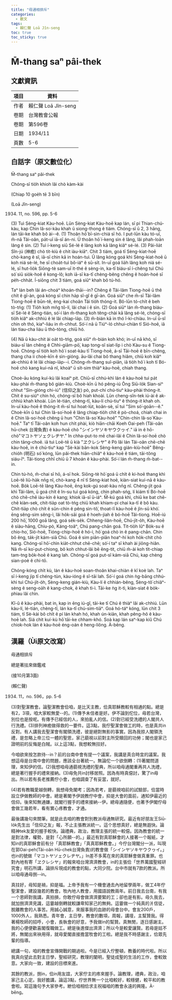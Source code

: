 ```yaml
---
title: "毋通相排斥"
categories:
  - 散文
tags:
  - 賴仁聲 Loā Jîn-seng
toc: true
toc_sticky: true
---
```


# M̄-thang saⁿ pâi-thek

## 文獻資訊

| 項目 | 資料 |
|---|---|
| 作者 | 賴仁聲 Loā Jîn-seng |
| 卷期 | 台灣教會公報 |
| 卷期 | 第596卷 |
| 日期 | 1934/11 |
| 頁數 | 5-6 |

## 白話字（原文數位化）

M̄-thang saⁿ pâi-thek

Chóng-sī tio̍h khioh lâi chò kàm-kài

(Chiap 10 goe̍h tē 3 bīn)

(Loā Jîn-seng)

1934. 11, no. 596, pp. 5-6

(3) Tuì Sèng-kiat Kàu-hoē. Lūn Sèng-kiat Kàu-hoē kap lán, sī pí Thian-chú-kàu, kap Chin Iâ-so͘-kàu khah ū siong-thong ê tiám. Chóng-sī ū 2, 3 hāng, lán tāi-ke khah bô ài--ê. (1) Thoân hō͘ bī-sìn-chiá sī hó. I put-lūn kàu tó-uī, m̄-nā Tâi-oân, pa̍t-uī iā-sī án-ni. Ū thoân hō͘ í-keng sìn ê lâng, lâi phah-loān lâng ê sìn. (2) Tuì í-keng siū Sé-lé ê lâng koh kā lâng kiâⁿ sé-lé. (3) Pâi-lia̍t Sîn-jú (神癒) chò tit-kiù ê chi̍t iàu-kiāⁿ. Chit 3 tiám, goá tī Sèng-kiat-hoē chò-kang ê sî, iā-sī chin kā in hoán-tuì. Ū lâng kóng goá khì Sèng-kiat-hoē ū koh niá sè-lé, he sī choa̍t-tuì bô-iáⁿ ê sū-si̍t. In-uī goá lia̍h lâng koh niá sé-lé, sī hut-lio̍k Siōng-tè sam-uī it-thé ê sèng-in, ka-tī biáu-sī í-chêng tuì Chú só͘ siū sio̍k-hoê ê kong-lô; koh iā-sī ka-tī chèng-bêng chêng ê hoán-hoé sī pe̍h-chha̍t. Í-siōng chit 3 tiám, goá siūⁿ khah bô tú-hó.

Taⁿ lán beh lâi án-choáⁿ khoán-thāi--in? Chêng ê Tâi-lâm Tiong-hoē ū thê chi̍t ê gī-àn, goá kóng sī chin ha̍p sî-gî ê gī-àn. Goá siūⁿ che m̄-sī Tâi-lâm Tiong-hoē ê būn-tê, èng-kai choân Tâi tio̍h thóng-it. Bô-lūn tó-chi̍t ê beh tò-tńg: (1) Tio̍h koh mn̄g tō-lí, lâi chai i ê sìn. (2) Goá siūⁿ lán m̄-thang biáu-sī Sé-lé ê Sèng-tián, só͘-í lán m̄-thang koh têng-chài kā lâng sé-lé, chóng-sī tio̍h kiâⁿ ak-chhiú ê lé lâi chiap-la̍p. (3) m̄-bián kā in thó î-ki-chiàu. In-uī ū-sî chin oh thó, kiaⁿ-liáu in m̄-chhut. Só͘-í nā ū Tiúⁿ-ló chhui-chiàn tī Sió-hoē, iā lán tiau-cha liáu ū thò-tòng, chiū hó.

(4) Nā ū kàu-chit ài oa̍t tò-tńg, goá siūⁿ m̄-bián koh khó; in-uī nā khó, sī biáu-sī lán chêng ê Chhì-giām-pō͘, kap tong-sî siat-li̍p i chò Kàu-su ê Tiong-hoē. Chóng-sī tio̍h koh hō͘ i soat-kàu tī Tiong-hoē, á-sī Tāi-hoē ê bīn-chêng, thang cha ii choè-kīn ê sìn-gióng. āu-lâi chai bô thang hiâm, chiū koh kiâⁿ ak-chhiú ê lé lâi chiap-la̍p--i. Chóng-m̄-thang suî-piān, iā tio̍h hō͘ i koh tī Bó-hoē chò kang kuí-nā nî, khoàⁿ ū si̍t-sim thiàⁿ kàu-hoē, chiah thang.

Choè-āu kóng kuí-kù lâi koaiⁿ pit. Chiū-sī chhú-khì lán ê kàu-hoē tuì pa̍t kàu-phài m̄-thang bô gián-kiù. Choè-kīn ū hó pêng-iú Ông Siū-lo̍k Sian-siⁿ chhut "Sìn-gióng chi-iú" (信仰之友) pò, put-chí chú-tiuⁿ kàu-phài thóng-it. Chit ê su-siúⁿ chin hó, chóng-sī bô hiah khoài. Lūn cheng-sîn-tek iú-ài ê ak-chhiú khah khoài. Lūn lé-tián, chèng-tī, kàu-lí chú-tiuⁿ ê thóng-it khah oh. In-uī kàu-hoē ê thóng-it m̄-sī tuì hoat-lu̍t, koân-sè, sī tuì "Sim só͘-goān--ê." Choè-kīn ū tuì Chin Iâ-so͘-hoē ê lâng chiap-tio̍h chi̍t ê pò-choá, chiah chai in ê Chin Iâ-so͘-hoē chêng ū hun "Chin Iâ-so͘ Kàu-hoē" "Chin-chin Iâ-so͘ Kàu-hoē." Taⁿ tī Tâi-oân koh hun chi̍t phài, kiò hiān-chāi Koeh Oai-peh (Tâi-oân hū-chek 台灣負責) ê kàu-hoē chò "シインヤソキヤウクヮイ." iā in ê hō-chò"マコトヤソェクレヂヤ." In chha-put-to mē chai-lâi ê Chin Iâ-so͘-hoē chò chin tāng-choē. iā tuì Loē-tē ū kià "ヱクレシヤ" ê Pò lâi lán Tâi-oân chē-chē kàu-hoē, in ê chú-tiuⁿ kap "Sè-kài bān-kok Sèng-keng gián-kiù-hoē" Bêng-chio̍h (明石) só͘ kóng, lūn pâi-thek hiān-chiâⁿ ê kàu-hoē ê tiám, tāi-tông siáu-īⁿ. Tâi-tiong chhī chiū ū 7 khoán ê kàu-phài. Só͘-í lán m̄-thang m̄-bat--in.

Chin tú-hó, m̄-chai sī hō, á-sī hok. Siōng-tè hō͘ goá ū chi̍t ê ki-hoē thang khì Loē-tē liû-ha̍k nn̄g nî, chò-kang 4 nî tī Sèng-kiat hoē, kiàn-siat kuí-nā ê kàu-hoē. Bo̍k Loē-tē lâng Kàu-hoē, ēng kok-gú soat-kàu nn̄g nî. Chêng-ji̍t goá khì Tâi-lâm, ū goá chi̍t ê In-su tuì goá kóng, chin phah-sńg, lí kiám tī Bó-hoē chò chē-chē iàu-kín ê kang; khiok iā-sī ū-iáⁿ. M̄-kú goá khì, chiū ke bat chē-chē kiàn-sek, chit-tia̍p oat tò-tńg chiū khah khiam-pi chai ka-tī ê bô kàu. Chit-tia̍p chò chi̍t ê sûn-chin ê pêng sìn-tô͘, thoat-lī kàu-hoē ê jîn-sū khó͘. ēng sêng-sim sêng-ì, lâi ho̍k-sāi goá ê hoeh-jiah ê bó-hoē Tâi-tiong. Hoē-iú 200 hō͘, 1000 goā lâng, goá se̍k-se̍k. Chheng-liân-hoē, Chú-ji̍t-o̍h, Kàu-hoē ê siàu-hāng, Chiu-pò, Káng-toâⁿ, Chú pang-chān goá. Tit-tio̍h Iûⁿ Bo̍k-su ê chio-ho͘, Sió-hoē, Tióng-chip-hoē ê hó-ì, hō͘ goá chò in ê pang-chān. Chin bô êng, ta̍k-ji̍t kám-siā Chú. Goá ê sim piān-piān hoaⁿ-hí koh ho̍k-chit chò kang. Chóng-sī hō͘-chìn kia̍t-chhut chē-chē; só͘-í taⁿ sī khah ài jiōng-hiân. Nā m̄-sī ko͘-put-chiong, bô koh chhut-lâi bē ēng-tit, chiū m̄-ài koh ti̍t-chiap tam-tng bo̍k-hoē ê kang lah. Chóng-sī goá put-sî kám-siā Chú, kap chèng sian-poè ê chí-tō.

Chóng-kóng chi̍t kù, lán ê kàu-hoē soan-thoân khai-chiàn ê kî koè lah. Taⁿ sī í-keng ji̍p tī chéng-tùn, kàu-ióng ê sî-tāi lah. Só͘-í goá chin ǹg-bāng chhú-khì tuì Chú-ji̍t-o̍h, Sèng-keng gián-kiù, Kàu-lí ê chhián-bêng, Sèng-tô͘ chiâⁿ-sèng ê seng-oa̍h ê kang-chok, ē khah tì-ì. Tāi-ke ǹg it-tì, kiàn-siat ê bo̍k-phiau lâi chìn.

Kî-û ê kàu-phài, bat in, kap in ēng iú-gî, tāi-ke tī Chú ê thiàⁿ lâi ak-chhiú. Lūn kàu-lí, lé-tián, chèng-tī, lán ka-tī chú-sim-tiāⁿ. Goá hó-táⁿ kóng, lūn chit 3 tiám, tī Sè-kài bô chi̍t ê pí lán khah hó, khah ún-kiān, khah pêng-hô ê kàu-hoē lah. Siá chit kuí-kù hō͘ tāi-ke chham-khó. Soà kap lán saⁿ-kap kiû Chú chiok-hok lán ê kàu-hoē éng-oán ê heng-liông. À-bēng.

## 漢羅（Ùi原文改寫）

毋通相排斥

總是著抾來做鑑戒

(接10月第3面)

(賴仁聲)

1934. 11，no. 596，pp. 5-6

(3)對聖潔教會。論聖潔教會佮咱，是比天主教，佮真耶穌教較有相通的點。總是有2，3項，咱大家較無愛--的。(1)傳予未信者是好。伊不論到佗位，毋若台灣，別位也是按呢。有傳予已經信的人，來拍亂人的信。(2)對已經受洗禮的人閣共人行洗禮。(3)排列神癒做得救的一要件。這3點，我佇聖潔會做工的時，也是真共in反對。有人講我去聖潔會有閣領洗禮，彼是絕對無影的事實。因為我掠人閣領洗禮，是忽略上帝三位一體的聖恩，家己藐視以前對主所受贖回的功勞；閣也是家己證明前的反悔是白賊。以上這3點，我想較無拄好。

今咱欲來按怎款待--in？前的台南中會有提一个議案，我講是真合時宜的議案。我想這毋是台南中會的問題，應該全台著統一。無論佗一个欲倒轉：(1)著閣問道理，來知伊的信。(2)我想咱毋通藐視洗禮的聖典，所以咱毋通閣重再共人洗禮，總是著行握手的禮來接納。(3)毋免共in討移居照。因為有時真僫討，驚了in毋出。所以若有長老推薦佇小會，也咱調查了有妥當，就好。

(4)若有教職愛越倒轉，我想毋免閣考；因為若考，是藐視咱前的試驗部，佮當時設立伊做教師的中會。總是著閣予伊說教佇中會，抑是大會的面前，通知伊最近的信仰。後來知無通嫌，就閣行握手的禮來接納--伊。總毋通隨便，也著予伊閣佇母會做工幾若年，看有實心疼教會，才通。

最後講幾句來關筆。就是此去咱的教會對別教派毋通無研究。最近有好朋友王Siū-lo̍k先生出「信仰之友」報，不止主張教派統一。這个思想真好，總是無遐快。論精神tek友愛的握手較快。論禮典，政治，教理主張的統一較僫。因為教會的統一是對法律，權勢，是對「心所願--的。」最近有對真耶穌會的人接著一个報紙，才知in的真耶穌會前有分「真耶穌教會」「真真耶穌教會。」今佇台灣閣分一派，叫現在郭Oai-peh(Tâi-oân Hū-chek台灣負責)的教會做「シインヤソキヤウクヮイ。」也in的號做「マコトヤソェクレヂヤ。」In差不多罵在來的真耶穌會做真重罪。也對內地有寄「ヱクレシヤ」的報來咱台灣濟濟教會，in的主張佮「世界萬國聖經研究會」明石所講，論排斥現成的教會的點，大同少院。台中市就有7款的教派。所以咱毋通毋捌--in。

真拄好，毋知是禍，抑是福。上帝予我有一个機會通去內地留學兩年，做工4年佇聖潔會，建設幾若的教會。牧內地人教會，用國語說教兩年。前日我去台南，有我一个恩師對我講，真拍損，你敢佇母會做濟濟要緊的工；卻也是有影。毋久我去，就加捌濟濟見識，這霎越倒轉就較謙卑知家己的無夠。這霎做一个純真的爿信徒，脫離教會的人事苦。用誠心誠意，來服事我的血跡的母會台中。會友200戶，1000外人，我熟悉。青年會，主日學，教會的數項，周報，講壇，主幫贊我。得著楊牧師的招呼，小會，長執會的好意，予我做in的幫贊。真無閒，逐日感謝主。我的心便便歡喜閣復職做工。總是後進傑出濟濟；所以今是較愛讓賢。若毋是姑不將，無閣出來袂用得，就毋愛閣直接擔當牧會的工啦。總是我不時感謝主，佮眾先輩的指導。

總講一句，咱的教會宣傳開戰的期過啦。今是已經入佇整頓，教養的時代啦。所以我真向望此去對主日學，聖經研究，教理的闡明，聖徒成聖的生活的工作，會較致意。大家向一致，建設的目標來進。

其餘的教派，捌in，佮in用友誼，大家佇主的疼來握手。論教理，禮典，政治，咱家己主心定。我好膽講，論這3點，佇世界無一个比咱較好，較穩健，較平和的教會啦。寫這幾句予大家參考。紲佮咱相佮求主祝福咱的教會永遠的興隆。À-bēng。
